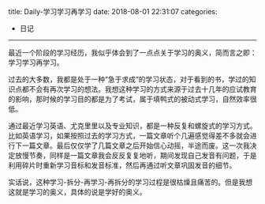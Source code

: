 title: Daily-学习学习再学习
date: 2018-08-01 22:31:07
categories:
- 日记

---

最近一个阶段的学习经历，我似乎体会到了一点点关于学习的奥义，简而言之即：学习学习再学习。

过去的大多数，我都是处于一种“急于求成”的学习状态，对于看到的书，学过的知识点都不会有再次学习的想法。我想这种学习的方式来源于过去十几年的应试教育的影响，那时候的学习目的都是为了考试，属于填鸭式的被动式学习，自然效率很低。

通过最近学习英语、尤克里里以及专业知识，都是一种反复和螺旋式的学习方式。比如英语学习，如果按照过去的学习方式，一篇文章听个几遍感觉得差不多就会进行下一篇文章。最后仅仅学了几篇文章之后开始信心动摇，半途而废。这一次我决定放慢节奏，同样是一篇文章我会反反复复地听，期间发现自己发音有问题，于是利用碎片时重新学习音标和发音标准，然后再通过听文章巩固发音的细节。

实话说，这种学习-拆分-再学习-再拆分的学习过程是很枯燥且痛苦的。但是我想这就是学习的奥义，具体的说是学好的奥义。